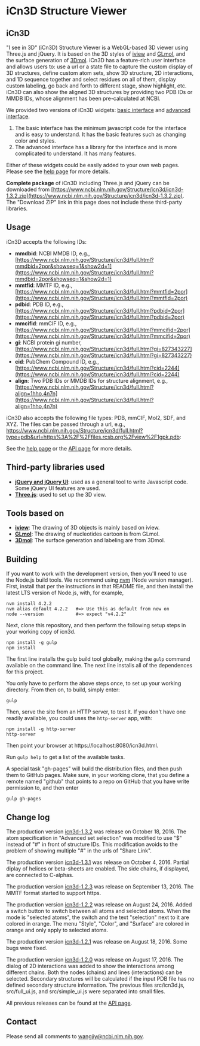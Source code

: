 # iCn3D Structure Viewer

## iCn3D

"I see in 3D" (iCn3D) Structure Viewer is a WebGL-based 3D viewer using Three.js and jQuery. It is based on the 3D styles of [iview](http://istar.cse.cuhk.edu.hk/iview/) and [GLmol](https://webglmol.osdn.jp/index-en.html), and the surface generation of [3Dmol](https://3dmol.csb.pitt.edu/). iCn3D has a feature-rich user interface and allows users to: use a url or a state file to capture the custom display of 3D structures, define custom atom sets, show 3D structure, 2D interactions, and 1D sequence together and select residues on all of them, display custom labeling, go back and forth to different stage, show highlight, etc. iCn3D can also show the aligned 3D structures by providing two PDB IDs or MMDB IDs, whose alignment has been pre-calculated at NCBI.  

We provided two versions of iCn3D widgets: [basic interface](https://www.ncbi.nlm.nih.gov/Structure/icn3d/index.html?mmdbid=2por) and [advanced interface](https://www.ncbi.nlm.nih.gov/Structure/icn3d/full.html?mmdbid=2por). 

1. The basic interface has the minimum javascript code for the interface and is easy to understand. It has the basic features such as changing color and styles.
2. The advanced interface has a library for the interface and is more complicated to understand. It has many features.

Either of these widgets could be easily added to your own web pages. Please see the [help page](https://www.ncbi.nlm.nih.gov/Structure/icn3d/icn3d.html) for more details.

<b>Complete package</b> of iCn3D including Three.js and jQuery can be downloaded from [https://www.ncbi.nlm.nih.gov/Structure/icn3d/icn3d-1.3.2.zip](https://www.ncbi.nlm.nih.gov/Structure/icn3d/icn3d-1.3.2.zip). The "Download ZIP" link in this page does not include these third-party libraries. 

## Usage

iCn3D accepts the following IDs:

* <b>mmdbid</b>: NCBI MMDB ID, e.g., [https://www.ncbi.nlm.nih.gov/Structure/icn3d/full.html?mmdbid=2por&showseq=1&show2d=1](https://www.ncbi.nlm.nih.gov/Structure/icn3d/full.html?mmdbid=2por&showseq=1&show2d=1)
* <b>mmtfid</b>: MMTF ID, e.g., [https://www.ncbi.nlm.nih.gov/Structure/icn3d/full.html?mmtfid=2por](https://www.ncbi.nlm.nih.gov/Structure/icn3d/full.html?mmtfid=2por)
* <b>pdbid</b>: PDB ID, e.g., [https://www.ncbi.nlm.nih.gov/Structure/icn3d/full.html?pdbid=2por](https://www.ncbi.nlm.nih.gov/Structure/icn3d/full.html?pdbid=2por)
* <b>mmcifid</b>: mmCIF ID, e.g., [https://www.ncbi.nlm.nih.gov/Structure/icn3d/full.html?mmcifid=2por](https://www.ncbi.nlm.nih.gov/Structure/icn3d/full.html?mmcifid=2por)
* <b>gi</b>: NCBI protein gi number, [https://www.ncbi.nlm.nih.gov/Structure/icn3d/full.html?gi=827343227](https://www.ncbi.nlm.nih.gov/Structure/icn3d/full.html?gi=827343227)
* <b>cid</b>: PubChem Compound ID, e.g., [https://www.ncbi.nlm.nih.gov/Structure/icn3d/full.html?cid=2244](https://www.ncbi.nlm.nih.gov/Structure/icn3d/full.html?cid=2244)
* <b>align</b>: Two PDB IDs or MMDB IDs for structure alignment, e.g., [https://www.ncbi.nlm.nih.gov/Structure/icn3d/full.html?align=1hho,4n7n](https://www.ncbi.nlm.nih.gov/Structure/icn3d/full.html?align=1hho,4n7n)

iCn3D also accepts the following file types: PDB, mmCIF, Mol2, SDF, and XYZ. The files can be passed through a url, e.g., <a href="https://www.ncbi.nlm.nih.gov/Structure/icn3d/full.html?type=pdb&url=https%3A%2F%2Ffiles.rcsb.org%2Fview%2F1gpk.pdb">https://www.ncbi.nlm.nih.gov/Structure/icn3d/full.html?type=pdb&url=https%3A%2F%2Ffiles.rcsb.org%2Fview%2F1gpk.pdb</a>:

See the [help page](https://www.ncbi.nlm.nih.gov/Structure/icn3d/docs/icn3d_help.html) or the [API page](https://www.ncbi.nlm.nih.gov/Structure/icn3d/icn3d.html) for more details.


## Third-party libraries used

* **[jQuery and jQuery UI](https://jquery.com/)**: used as a general tool to write Javascript code. Some jQuery UI features are used.
* **[Three.js](http://threejs.org/)**: used to set up the 3D view.


## Tools based on

* **[iview](http://istar.cse.cuhk.edu.hk/iview/)**: The drawing of 3D objects is mainly based on iview.
* **[GLmol](https://webglmol.osdn.jp/index-en.html)**: The drawing of nucleotides cartoon is from GLmol.
* **[3Dmol](https://3dmol.csb.pitt.edu/)**: The surface generation and labeling are from 3Dmol.

## Building

If you want to work with the development version, then you'll need to use the Node.js build tools. We recommend using [nvm](https://github.com/creationix/nvm) (Node version manager). First, install that per the instructions in that README file, and then install the latest LTS version of Node.js, with, for example,

```
nvm install 4.2.2
nvm alias default 4.2.2   #=> Use this as default from now on
node --version            #=> expect "v4.2.2"
```

Next, clone this repository, and then perform the following setup steps in your working copy of icn3d. 

```
npm install -g gulp
npm install
```

The first line installs the gulp build tool globally, making the `gulp` command available on the command line. The next line installs all of the dependences for this project.

You only have to perform the above steps once, to set up your working directory. From then on, to build, simply enter:

```
gulp
```

Then, serve the site from an HTTP server, to test it. If you don't have one readily available, you could uses the `http-server` app, with:

```
npm install -g http-server
http-server
```

Then point your browser at https://localhost:8080/icn3d.html.

Run `gulp help` to get a list of the available tasks.

A special task "gh-pages" will build the distribution files, and then push
them to GitHub pages. Make sure, in your working clone, that you define a 
remote named "github" that points to a repo on GitHub that you have write
permission to, and then enter

```
gulp gh-pages
```

## Change log

The production version [icn3d-1.3.2](https://www.ncbi.nlm.nih.gov/Structure/icn3d/icn3d-1.3.2.zip) was release on October 18, 2016. The atom specification in "Advanced set selection" was modified to use "$" instead of "#" in front of structure IDs. This modification avoids to the problem of showing multiple "#" in the urls of "Share Link".

The production version [icn3d-1.3.1](https://www.ncbi.nlm.nih.gov/Structure/icn3d/icn3d-1.3.1.zip) was release on October 4, 2016. Partial diplay of helices or beta-sheets are enabled. The side chains, if displayed, are connected to C-alphas.

The production version [icn3d-1.2.3](https://www.ncbi.nlm.nih.gov/Structure/icn3d/icn3d-1.2.3.zip) was release on September 13, 2016. The MMTF format started to support https.

The production version [icn3d-1.2.2](https://www.ncbi.nlm.nih.gov/Structure/icn3d/icn3d-1.2.2.zip) was release on August 24, 2016. Added a switch button to switch between all atoms and selected atoms. When the mode is "selected atoms", the switch and the text "selection" next to it are colored in orange. The menu "Style", "Color", and "Surface" are colored in orange and only apply to selected atoms.

The production version [icn3d-1.2.1](https://www.ncbi.nlm.nih.gov/Structure/icn3d/icn3d-1.2.1.zip) was release on August 18, 2016. Some bugs were fixed.

The production version [icn3d-1.2.0](https://www.ncbi.nlm.nih.gov/Structure/icn3d/icn3d-1.2.0.zip) was release on August 17, 2016. The dialog of 2D interactions was added to show the interactions among different chains. Both the nodes (chains) and lines (interactions) can be selected. Secondary structures will be calculated if the input PDB file has no defined secondary structure information. The previous files src/icn3d.js, src/full_ui.js, and src/simple_ui.js were separated into small files.

All previous releases can be found at the [API page](https://www.ncbi.nlm.nih.gov/Structure/icn3d/icn3d.html#log).

## Contact

Please send all comments to wangjiy@ncbi.nlm.nih.gov. 
